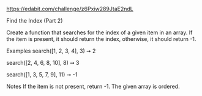 https://edabit.com/challenge/z6Pxiw289JtaE2ndL

Find the Index (Part 2)

Create a function that searches for the index of a given item in an array. If the item is present, it should return the index, otherwise, it should return -1.

Examples
search([1, 2, 3, 4], 3) ➞ 2

search([2, 4, 6, 8, 10], 8) ➞ 3

search([1, 3, 5, 7, 9], 11) ➞ -1

Notes
If the item is not present, return -1.
The given array is ordered.